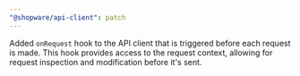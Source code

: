 ```yaml
---
"@shopware/api-client": patch
---
```


Added `onRequest` hook to the API client that is triggered before each request is made. This hook provides access to the request context, allowing for request inspection and modification before it's sent.
